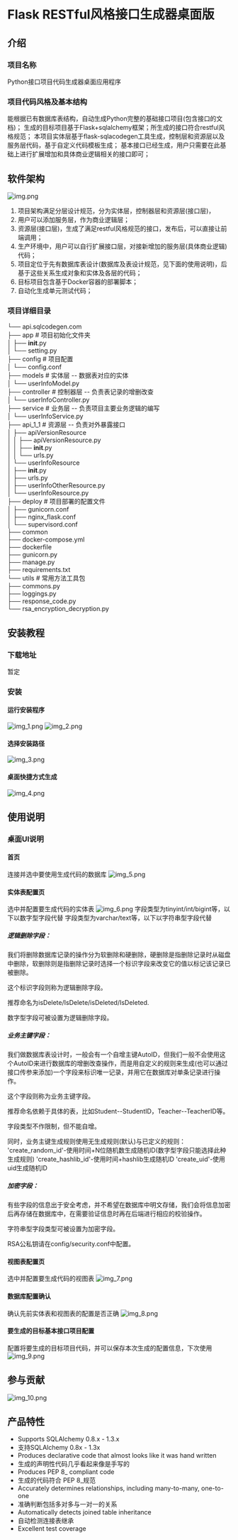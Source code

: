 # Flask RESTful风格接口生成器桌面版

## 介绍
### 项目名称
Python接口项目代码生成器桌面应用程序
### 项目代码风格及基本结构
能根据已有数据库表结构，自动生成Python完整的基础接口项目(包含接口的文档)；
生成的目标项目基于Flask+sqlalchemy框架；所生成的接口符合restful风格规范；
本项目实体层基于flask-sqlacodegen工具生成，控制层和资源层以及服务层代码，基于自定义代码模板生成；
基本接口已经生成，用户只需要在此基础上进行扩展增加和具体商业逻辑相关的接口即可；

## 软件架构
![img.png](image/img.png)
1. 项目架构满足分层设计规范，分为实体层，控制器层和资源层(接口层)，
2. 用户可以添加服务层，作为商业逻辑层；
3. 资源层(接口层)，生成了满足restful风格规范的接口，发布后，可以直接让前端调用；
4. 生产环境中，用户可以自行扩展接口层，对接新增加的服务层(具体商业逻辑)代码；
5. 项目定位于先有数据库表设计(数据库及表设计规范，见下面的使用说明)，后基于这些关系生成对象和实体及各层的代码；
6. 目标项目包含基于Docker容器的部署脚本；
7. 自动化生成单元测试代码；
### 项目详细目录
└── api.sqlcodegen.com  
    ├── app  # 项目初始化文件夹  
    │   ├── __init__.py  
    │   └── setting.py  
    ├── config  # 项目配置  
    │   └── config.conf  
    ├── models # 实体层 -- 数据表对应的实体  
    │   └── userInfoModel.py  
    ├── controller  # 控制器层 -- 负责表记录的增删改查  
    │   └── userInfoController.py  
    ├── service  # 业务层 -- 负责项目主要业务逻辑的编写  
    │   └── userInfoService.py  
    ├── api_1_1  # 资源层 -- 负责对外暴露接口  
    │   ├── apiVersionResource  
    │   │   ├── apiVersionResource.py  
    │   │   ├── __init__.py  
    │   │   └── urls.py  
    │   └── userInfoResource  
    │       ├── __init__.py  
    │       ├── urls.py  
    │       ├── userInfoOtherResource.py  
    │       └── userInfoResource.py   
    ├── deploy  # 项目部署的配置文件  
    │   ├── gunicorn.conf  
    │   ├── nginx_flask.conf  
    │   └── supervisord.conf  
    ├── common  
    ├── docker-compose.yml  
    ├── dockerfile  
    ├── gunicorn.py  
    ├── manage.py  
    ├── requirements.txt  
    └── utils  # 常用方法工具包  
        ├── commons.py  
        ├── loggings.py  
        ├── response_code.py  
        └── rsa_encryption_decryption.py  
## 安装教程

### 下载地址
暂定
### 安装
#### 运行安装程序
![img_1.png](image/img_1.png)
![img_2.png](image/img_2.png)

#### 选择安装路径
![img_3.png](image/img_3.png)
#### 桌面快捷方式生成
![img_4.png](image/img_4.png)

## 使用说明

### 桌面UI说明
#### 首页
连接并选中要使用生成代码的数据库
![img_5.png](image/img_5.png)
#### 实体表配置页
选中并配置要生成代码的实体表
![img_6.png](image/img_6.png)
字段类型为tinyint/int/bigint等，以下以数字型字段代替
字段类型为varchar/text等，以下以字符串型字段代替

##### 逻辑删除字段：

我们将删除数据库记录的操作分为软删除和硬删除，硬删除是指删除记录时从磁盘中删除，软删除则是指删除记录时选择一个标识字段来改变它的值以标记该记录已被删除。

这个标识字段则称为逻辑删除字段。

推荐命名为isDelete/IsDelete/isDeleted/IsDeleted.

数字型字段可被设置为逻辑删除字段。

##### 业务主键字段：

我们做数据库表设计时，一般会有一个自增主键AutoID，但我们一般不会使用这个AutoID来进行数据库的增删改查操作，而是用自定义的规则来生成(也可以通过接口传参来添加)一个字段来标识唯一记录，并用它在数据库对单条记录进行操作。

这个字段则称为业务主键字段。

推荐命名依赖于具体的表，比如Student--StudentID，Teacher--TeacherID等。

字段类型不作限制，但不能自增。

同时，业务主键生成规则使用无生成规则(默认)与已定义的规则：
'create_random_id'-使用时间+N位随机数生成随机ID(数字型字段只能选择此种生成规则)
'create_hashlib_id'-使用时间+hashlib生成随机ID
'create_uid'-使用uid生成随机ID

##### 加密字段：

有些字段的信息出于安全考虑，并不希望在数据库中明文存储，我们会将信息加密后再存储在数据库中，在需要验证信息时再在后端进行相应的校验操作。

字符串型字段类型可被设置为加密字段。

RSA公私钥请在config/security.conf中配置。
#### 视图表配置页
选中并配置要生成代码的视图表
![img_7.png](image/img_7.png)
#### 数据库配置确认
确认先前实体表和视图表的配置是否正确
![img_8.png](image/img_8.png)
#### 要生成的目标基本接口项目配置
配置将要生成的目标项目代码，并可以保存本次生成的配置信息，下次使用
![img_9.png](image/img_9.png)

## 参与贡献

![img_10.png](image/img_10.png)


## 产品特性

+ Supports SQLAlchemy 0.8.x - 1.3.x
+ 支持SQLAlchemy 0.8x - 1.3x
+ Produces declarative code that almost looks like it was hand written
+ 生成的声明性代码几乎看起来像是手写的
+ Produces PEP 8_ compliant code
+ 生成的代码符合 PEP 8_规范
+ Accurately determines relationships, including many-to-many, one-to-one
+ 准确判断包括多对多与一对一的关系
+ Automatically detects joined table inheritance
+ 自动检测连接表继承
+ Excellent test coverage

